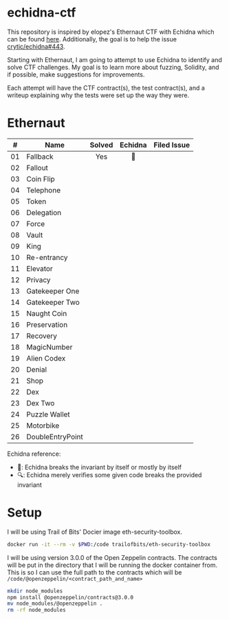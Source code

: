 # echidna-ctf
This repository is inspired by elopez's Ethernaut CTF with Echidna which can be found [here](https://github.com/elopez/echidna-ethernaut).  Additionally, the goal is to help the issue [crytic/echidna#443](https://github.com/crytic/echidna/issues/433). 

Starting with Ethernaut, I am going to attempt to use Echidna to identify and solve CTF challenges. My goal is to learn more about fuzzing, Solidity, and if possible, make suggestions for improvements.

Each attempt will have the CTF contract(s), the test contract(s), and a writeup explaining why the tests were set up the way they were. 

# Ethernaut

| \#  | Name             | Solved | Echidna  | Filed Issue |
| --- | ---------------- |:------:|:--------:| ----------- |
| 01  | Fallback         |  Yes   | :muscle: |             |
| 02  | Fallout          |        |          |             |
| 03  | Coin Flip        |        |          |             |
| 04  | Telephone        |        |          |             |
| 05  | Token            |        |          |             |
| 06  | Delegation       |        |          |             |
| 07  | Force            |        |          |             |
| 08  | Vault            |        |          |             |
| 09  | King             |        |          |             |
| 10  | Re-entrancy      |        |          |             |
| 11  | Elevator         |        |          |             |
| 12  | Privacy          |        |          |             |
| 13  | Gatekeeper One   |        |          |             |
| 14  | Gatekeeper Two   |        |          |             |
| 15  | Naught Coin      |        |          |             |
| 16  | Preservation     |        |          |             |
| 17  | Recovery         |        |          |             |
| 18  | MagicNumber      |        |          |             |
| 19  | Alien Codex      |        |          |             |
| 20  | Denial           |        |          |             |
| 21  | Shop             |        |          |             |
| 22  | Dex              |        |          |             |
| 23  | Dex Two          |        |          |             |
| 24  | Puzzle Wallet    |        |          |             |
| 25  | Motorbike        |        |          |             |
| 26  | DoubleEntryPoint |        |          |             |

Echidna reference:
 * :muscle:: Echidna breaks the invariant by itself or mostly by itself
 * :mag:: Echidna merely verifies some given code breaks the provided invariant

# Setup 
I will be using Trail of Bits' Docier image eth-security-toolbox.

```bash
docker run -it --rm -v $PWD:/code trailofbits/eth-security-toolbox
```

I will be using version 3.0.0 of the Open Zeppelin contracts. The contracts will be put in the directory that I will be running the docker container from. This is so I can use the full path to the contracts which will be `/code/@openzeppelin/<contract_path_and_name>`

```bash
mkdir node_modules
npm install @openzeppelin/contracts@3.0.0
mv node_modules/@openzeppelin .
rm -rf node_modules
```

